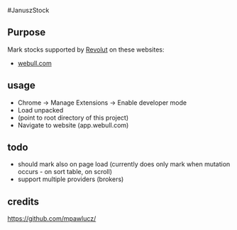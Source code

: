 #JanuszStock

## Purpose
Mark stocks supported by 
[Revolut](https://revolut.com/referral/michahqr) 
on these websites:
- [webull.com](https://app.webull.com/market/region/6/all)

## usage
- Chrome -> Manage Extensions -> Enable developer mode
- Load unpacked
- (point to root directory of this project)
- Navigate to website (app.webull.com) 

## todo
- should mark also on page load (currently does only mark when mutation occurs - on sort table, on scroll)
- support multiple providers (brokers)

## credits
https://github.com/mpawlucz/

